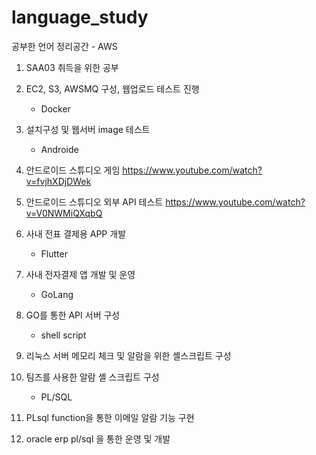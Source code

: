 # language_study
공부한 언어 정리공간
     - AWS
1. SAA03 취득을 위한 공부
2. EC2, S3, AWSMQ 구성, 웹업로드 테스트 진행

     - Docker
1. 설치구성 및 웹서버 image 테스트 

     - Androide
1. 안드로이드 스튜디오 게임 https://www.youtube.com/watch?v=fvjhXDjDWek
2. 안드로이드 스튜디오 외부 API 테스트 https://www.youtube.com/watch?v=V0NWMiQXqbQ
3. 사내 전표 결제용 APP 개발
     
     - Flutter
1. 사내 전자결제 앱 개발 및 운영
    
     - GoLang
1. GO를 통한 API 서버 구성
     
     - shell script
1. 리눅스 서버 메모리 체크 및 알람을 위한 셸스크립트 구성
2. 팀즈를 사용한 알람 셸 스크립트 구성

     - PL/SQL
1. PLsql function을 통한 이메일 알람 기능 구현
2. oracle erp pl/sql 을 통한 운영 및 개발
  

